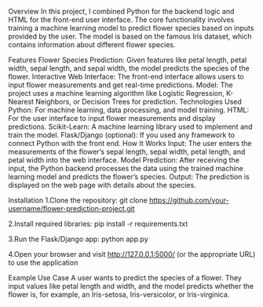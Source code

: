 Overview
In this project, I combined Python for the backend logic and HTML for the front-end user interface. The core functionality involves training a machine learning model to predict flower species based on inputs provided by the user. The model is based on the famous Iris dataset, which contains information about different flower species.

Features
Flower Species Prediction: Given features like petal length, petal width, sepal length, and sepal width, the model predicts the species of the flower.
Interactive Web Interface: The front-end interface allows users to input flower measurements and get real-time predictions.
Model: The project uses a machine learning algorithm like Logistic Regression, K-Nearest Neighbors, or Decision Trees for prediction.
Technologies Used
Python: For machine learning, data processing, and model training.
HTML: For the user interface to input flower measurements and display predictions.
Scikit-Learn: A machine learning library used to implement and train the model.
Flask/Django (optional): If you used any framework to connect Python with the front end.
How It Works
Input: The user enters the measurements of the flower’s sepal length, sepal width, petal length, and petal width into the web interface.
Model Prediction: After receiving the input, the Python backend processes the data using the trained machine learning model and predicts the flower’s species.
Output: The prediction is displayed on the web page with details about the species.

Installation
1.Clone the repository:
git clone https://github.com/your-username/flower-prediction-project.git

2.Install required libraries:
pip install -r requirements.txt

3.Run the Flask/Django app:
python app.py


4.Open your browser and visit http://127.0.0.1:5000/ (or the appropriate URL) to use the application

Example Use Case
A user wants to predict the species of a flower. They input values like petal length and width, and the model predicts whether the flower is, for example, an Iris-setosa, Iris-versicolor, or Iris-virginica.
